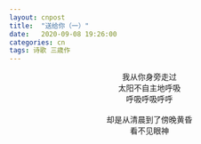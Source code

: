 ```yaml
---
layout: cnpost
title:  "送给你（一）"
date:   2020-09-08 19:26:00
categories: cn
tags: 诗歌 三歳作 
---
```


<center>
我从你身旁走过<br>
太阳不自主地呼吸<br>
呼吸呼吸呼呼<br>
<br>
却是从清晨到了傍晚黄昏<br>
看不见眼神<br>
</center>

